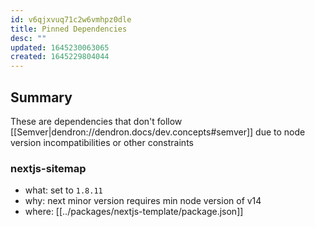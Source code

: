 ```yaml
---
id: v6qjxvuq71c2w6vmhpz0dle
title: Pinned Dependencies
desc: ""
updated: 1645230063065
created: 1645229804044
---
```


## Summary

These are dependencies that don't follow [[Semver|dendron://dendron.docs/dev.concepts#semver]] due to node version incompatibilities or other constraints

### nextjs-sitemap

- what: set to `1.8.11`
- why: next minor version requires min node version of v14
- where: [[../packages/nextjs-template/package.json]]

